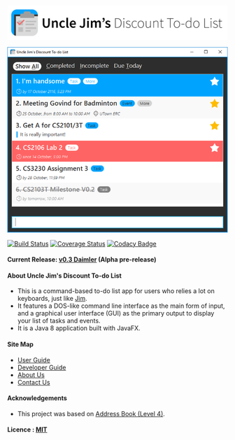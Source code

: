 <img src="docs/images/app_logo_full.png" alt="Uncle Jim's Discount To-do List" width="600"><br>

<img src="docs/images/app_screenshot.png" alt="Mockup of Uncle Jim's Discount To-do List main interface" width="600"><br>

[![Build Status](https://travis-ci.org/CS2103AUG2016-W10-C4/main.svg?branch=master)](https://travis-ci.org/CS2103AUG2016-W10-C4/main)
[![Coverage Status](https://coveralls.io/repos/github/CS2103AUG2016-W10-C4/main/badge.svg?branch=master)](https://coveralls.io/github/CS2103AUG2016-W10-C4/main?branch=master)
[![Codacy Badge](https://api.codacy.com/project/badge/Grade/4780d0602a144b7a9edb9fc1e019a27b)](https://www.codacy.com/app/Logical-Reminding-Apartment/main?utm_source=github.com&amp;utm_medium=referral&amp;utm_content=CS2103AUG2016-W10-C4/main&amp;utm_campaign=Badge_Grade)

#### Current Release: [v0.3 Daimler][release] (Alpha pre-release) 

#### About Uncle Jim's Discount To-do List

* This is a command-based to-do list app for users who relies a lot on keyboards, just like [Jim](http://www.comp.nus.edu.sg/~cs2103/AY1617S1/).
* It features a DOS-like command line interface as the main form of input, and a graphical user interface (GUI) as the primary output to display your list of tasks and events.
* It is a Java 8 application built with JavaFX.

  
#### Site Map
* [User Guide](https://cs2103aug2016-w10-c4.github.io/main/UserGuide.html) 
* [Developer Guide](https://cs2103aug2016-w10-c4.github.io/main/DeveloperGuide.html) 
* [About Us](docs/AboutUs.md)
* [Contact Us](docs/ContactUs.md)


#### Acknowledgements
* This project was based on [Address Book (Level 4)](https://github.com/nus-cs2103-AY1617S1/addressbook-level4).


#### Licence : [MIT](LICENSE)

[release]: https://github.com/CS2103AUG2016-W10-C4/main/releases/tag/v0.3 
